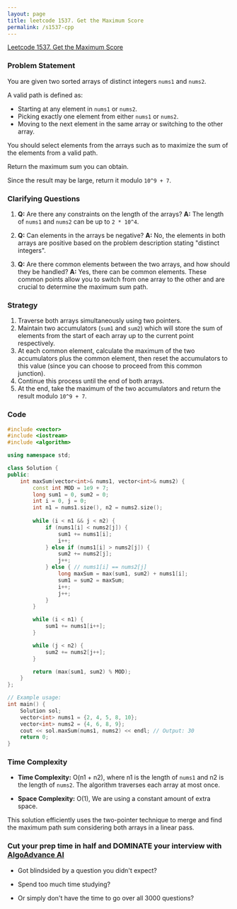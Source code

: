 ```yaml
---
layout: page
title: leetcode 1537. Get the Maximum Score
permalink: /s1537-cpp
---
```

[Leetcode 1537. Get the Maximum Score](https://algoadvance.github.io/algoadvance/l1537)
### Problem Statement

You are given two sorted arrays of distinct integers `nums1` and `nums2`.

A valid path is defined as:
- Starting at any element in `nums1` or `nums2`.
- Picking exactly one element from either `nums1` or `nums2`.
- Moving to the next element in the same array or switching to the other array.

You should select elements from the arrays such as to maximize the sum of the elements from a valid path.

Return the maximum sum you can obtain.

Since the result may be large, return it modulo `10^9 + 7`.

### Clarifying Questions

1. **Q:** Are there any constraints on the length of the arrays?
   **A:** The length of `nums1` and `nums2` can be up to `2 * 10^4`.

2. **Q:** Can elements in the arrays be negative?
   **A:** No, the elements in both arrays are positive based on the problem description stating "distinct integers".

3. **Q:** Are there common elements between the two arrays, and how should they be handled?
   **A:** Yes, there can be common elements. These common points allow you to switch from one array to the other and are crucial to determine the maximum sum path.

### Strategy 

1. Traverse both arrays simultaneously using two pointers.
2. Maintain two accumulators (`sum1` and `sum2`) which will store the sum of elements from the start of each array up to the current point respectively.
3. At each common element, calculate the maximum of the two accumulators plus the common element, then reset the accumulators to this value (since you can choose to proceed from this common junction).
4. Continue this process until the end of both arrays.
5. At the end, take the maximum of the two accumulators and return the result modulo `10^9 + 7`.

### Code

```cpp
#include <vector>
#include <iostream>
#include <algorithm>

using namespace std;

class Solution {
public:
    int maxSum(vector<int>& nums1, vector<int>& nums2) {
        const int MOD = 1e9 + 7;
        long sum1 = 0, sum2 = 0;
        int i = 0, j = 0;
        int n1 = nums1.size(), n2 = nums2.size();
        
        while (i < n1 && j < n2) {
            if (nums1[i] < nums2[j]) {
                sum1 += nums1[i];
                i++;
            } else if (nums1[i] > nums2[j]) {
                sum2 += nums2[j];
                j++;
            } else { // nums1[i] == nums2[j]
                long maxSum = max(sum1, sum2) + nums1[i];
                sum1 = sum2 = maxSum;
                i++;
                j++;
            }
        }

        while (i < n1) {
            sum1 += nums1[i++];
        }

        while (j < n2) {
            sum2 += nums2[j++];
        }

        return (max(sum1, sum2) % MOD);
    }
};

// Example usage:
int main() {
    Solution sol;
    vector<int> nums1 = {2, 4, 5, 8, 10};
    vector<int> nums2 = {4, 6, 8, 9};
    cout << sol.maxSum(nums1, nums2) << endl; // Output: 30
    return 0;
}
```

### Time Complexity

- **Time Complexity:** O(n1 + n2), where n1 is the length of `nums1` and n2 is the length of `nums2`. The algorithm traverses each array at most once.
  
- **Space Complexity:** O(1), We are using a constant amount of extra space.

This solution efficiently uses the two-pointer technique to merge and find the maximum path sum considering both arrays in a linear pass.


### Cut your prep time in half and DOMINATE your interview with [AlgoAdvance AI](https://algoAdvance.com)

- Got blindsided by a question you didn't expect?

- Spend too much time studying?

- Or simply don't have the time to go over all 3000 questions?

